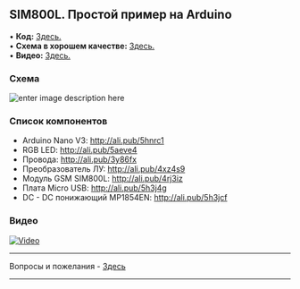 ## SIM800L. Простой пример на Arduino
• **Код:** [Здесь.](/all_here/140/code.txt)  
• **Схема в хорошем качестве:** [Здесь.](https://i.imgur.com/sWb5KDU.jpg)  
• **Видео:** [Здесь.](https://youtu.be/4hwFWdwO0B4)  

### Схема
![enter image description here](https://i.imgur.com/sWb5KDU.jpg)

### Список компонентов
- Arduino Nano V3: http://ali.pub/5hnrc1
- RGB LED: http://ali.pub/5aeve4  
- Провода: http://ali.pub/3y86fx  
- Преобразователь ЛУ: http://ali.pub/4xz4s9  
- Модуль GSM SIM800L: http://ali.pub/4rj3iz  
- Плата Micro USB: http://ali.pub/5h3j4g  
- DC - DC понижающий MP1854EN: http://ali.pub/5h3jcf  

### Видео
[![Video](https://img.youtube.com/vi/4hwFWdwO0B4/maxresdefault.jpg)](https://youtu.be/4hwFWdwO0B4)

---

Вопросы и пожелания - [Здесь](https://www.youtube.com/c/Bytevideo/)

---
